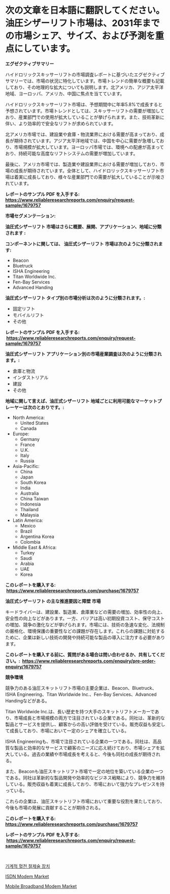 <p><h1>次の文章を日本語に翻訳してください。油圧シザーリフト市場は、2031年までの市場シェア、サイズ、および予測を重点にしています。</h1></p><p><strong>エグゼクティブサマリー</strong></p>
<p><p>ハイドロリックスキッサーリフトの市場調査レポートに基づいたエグゼクティブサマリーでは、市場の状況に特化しています。市場トレンドの簡単な概要も記載しており、その地理的な拡大についても説明します。北アメリカ、アジア太平洋地域、ヨーロッパ、アメリカ、中国に焦点を当てています。</p><p>ハイドロリックスキッサーリフト市場は、予想期間中に年率5.8%で成長すると予想されています。市場トレンドとしては、スキッサーリフトの需要が増加しており、産業部門での使用が拡大していることが挙げられます。また、技術革新に伴い、より効率的で安全なリフトが求められています。</p><p>北アメリカ市場では、建設業や倉庫・物流業界における需要が高まっており、成長が期待されています。アジア太平洋地域では、中国を中心に需要が急増しており、市場規模が拡大しています。ヨーロッパ市場では、環境への配慮が高まっており、持続可能な高度なリフトシステムの需要が増加しています。</p><p>最後に、アメリカ市場では、製造業や建設業界における需要が増加しており、市場の成長が期待されています。全体として、ハイドロリックスキッサーリフト市場は着実に成長しており、様々な産業部門での需要が拡大していることが示唆されています。</p></p>
<p><strong>レポートのサンプル PDF を入手する: <a href="https://www.reliableresearchreports.com/enquiry/request-sample/1679757">https://www.reliableresearchreports.com/enquiry/request-sample/1679757</a></strong></p>
<p><strong>市場セグメンテーション:</strong></p>
<p><strong> 油圧式シザーリフト 市場はさらに概要、展開、アプリケーション、地域に分類されます :</strong></p>
<p><strong>コンポーネントに関しては、 油圧式シザーリフト 市場は次のように分類されます: &nbsp;</strong></p>
<p><ul><li>Beacon</li><li>Bluetruck</li><li>ISHA Engineering</li><li>Titan Worldwide Inc.</li><li>Fen-Bay Services</li><li>Advanced Handing</li></ul></p>
<p><strong> 油圧式シザーリフト タイプ別の市場分析は次のように分類されます。:</strong></p>
<p><ul><li>固定リフト</li><li>モバイルリフト</li><li>その他</li></ul></p>
<p><strong>レポートのサンプル PDF を入手する: &nbsp;<a href="https://www.reliableresearchreports.com/enquiry/request-sample/1679757">https://www.reliableresearchreports.com/enquiry/request-sample/1679757</a></strong></p>
<p><strong> 油圧式シザーリフト アプリケーション別の市場産業調査は次のように分類されます。:</strong></p>
<p><ul><li>倉庫と物流</li><li>インダストリアル</li><li>建設</li><li>その他</li></ul></p>
<p><strong>地域に関して言えば、油圧式シザーリフト 地域ごとに利用可能なマーケットプレーヤーは次のとおりです。:</strong></p>
<p><ul>
    <li>
        North America:
        <ul>
            <li>United States</li>
            <li>Canada</li>
        </ul>
    </li>
    <li>
        Europe:
        <ul>
            <li>Germany</li>
            <li>France</li>
            <li>U.K.</li>
            <li>Italy</li>
            <li>Russia</li>
        </ul>
    </li>
    <li>
        Asia-Pacific:
        <ul>
            <li>China</li>
            <li>Japan</li>
            <li>South Korea</li>
            <li>India</li>
            <li>Australia</li>
            <li>China Taiwan</li>
            <li>Indonesia</li>
            <li>Thailand</li>
            <li>Malaysia</li>
        </ul>
    </li>
    <li>
        Latin America:
        <ul>
            <li>Mexico</li>
            <li>Brazil</li>
            <li>Argentina Korea</li>
            <li>Colombia</li>
        </ul>
    </li>
    <li>
        Middle East & Africa:
        <ul>
            <li>Turkey</li>
            <li>Saudi</li>
            <li>Arabia</li>
            <li>UAE</li>
            <li>Korea</li>
        </ul>
    </li>
    </ul></p>
<p><strong>このレポートを購入する: &nbsp;<a href="https://www.reliableresearchreports.com/purchase/1679757">https://www.reliableresearchreports.com/purchase/1679757</a></strong></p>
<p><strong>油圧式シザーリフト の主な推進要因と障壁 市場</strong></p>
<p><p>キードライバーは、建設業、製造業、倉庫業などの需要の増加、効率性の向上、安全性の向上などがあります。一方、バリアは高い初期投資コスト、保守コストの増加、競争の激化などが挙げられます。市場には、技術の急速な変化、法規制の厳格化、環境保護の重要性などの課題が存在します。これらの課題に対処するために、企業は新しい技術の開発や持続可能な製品の導入に注力する必要があります。</p></p>
<p><strong>このレポートを購入する前に、質問がある場合は問い合わせるか、共有してください。:&nbsp; <a href="https://www.reliableresearchreports.com/enquiry/pre-order-enquiry/1679757">https://www.reliableresearchreports.com/enquiry/pre-order-enquiry/1679757</a></strong></p>
<p><strong>競争環境</strong></p>
<p><p>競争力のある油圧スキットリフト市場の主要企業は、Beacon、Bluetruck、ISHA Engineering、Titan Worldwide Inc.、Fen-Bay Services、Advanced Handingなどがある。</p><p>Titan Worldwide Inc.は、長い歴史を持つ大手のスキットリフトメーカーであり、市場成長と市場規模の両方で注目されている企業である。同社は、革新的な製品とサービスを提供し、顧客からの高い評価を受けている。販売収益も安定して成長しており、市場において一定のシェアを確立している。</p><p>ISHA Engineeringも、市場で注目されている企業の一つである。同社は、高品質な製品と効率的なサービスで顧客のニーズに応え続けており、市場シェアを拡大している。過去の業績や市場成長を考えると、今後も同社の成長が期待される。</p><p>また、Beaconも油圧スキットリフト市場で一定の地位を築いている企業の一つである。同社は革新的な製品開発や効率的なビジネス戦略により、競争力を維持している。販売収益も着実に成長しており、市場において強力なプレゼンスを持っている。</p><p>これらの企業は、油圧スキットリフト市場において重要な役割を果たしており、今後も市場の発展に貢献することが期待される。</p></p>
<p><strong>このレポートを購入する: &nbsp; <a href="https://www.reliableresearchreports.com/purchase/1679757">https://www.reliableresearchreports.com/purchase/1679757</a></strong></p>
<p><strong>レポートのサンプル PDF を入手する: &nbsp;<a href="https://www.reliableresearchreports.com/enquiry/request-sample/1679757">https://www.reliableresearchreports.com/enquiry/request-sample/1679757</a></strong><strong></strong></p>
<p>&nbsp;</p>
<p><p><a href="https://github.com/iansanftyord09878/Market-Research-Report-List-1/blob/main/858746510714.md">기계적 혈전 절제술 장치</a></p><p><a href="https://github.com/jsmusil/Market-Research-Report-List-2/blob/main/isdn-modem-market.md">ISDN Modem Market</a></p><p><a href="https://github.com/yemakinde/Market-Research-Report-List-2/blob/main/mobile-broadband-modem-market.md">Mobile Broadband Modem Market</a></p></p>